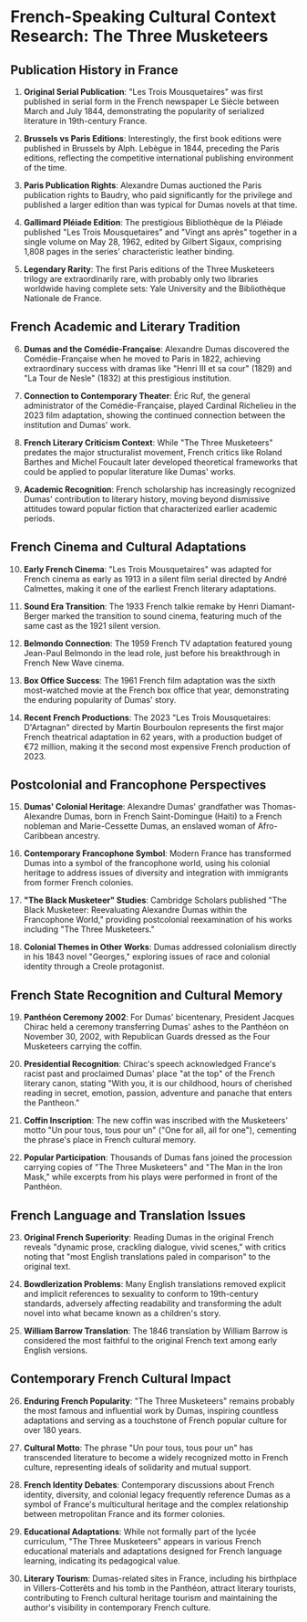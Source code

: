 # French-Speaking Cultural Context Research: The Three Musketeers

## Publication History in France

1. **Original Serial Publication**: "Les Trois Mousquetaires" was first published in serial form in the French newspaper Le Siècle between March and July 1844, demonstrating the popularity of serialized literature in 19th-century France.

2. **Brussels vs Paris Editions**: Interestingly, the first book editions were published in Brussels by Alph. Lebègue in 1844, preceding the Paris editions, reflecting the competitive international publishing environment of the time.

3. **Paris Publication Rights**: Alexandre Dumas auctioned the Paris publication rights to Baudry, who paid significantly for the privilege and published a larger edition than was typical for Dumas novels at that time.

4. **Gallimard Pléiade Edition**: The prestigious Bibliothèque de la Pléiade published "Les Trois Mousquetaires" and "Vingt ans après" together in a single volume on May 28, 1962, edited by Gilbert Sigaux, comprising 1,808 pages in the series' characteristic leather binding.

5. **Legendary Rarity**: The first Paris editions of the Three Musketeers trilogy are extraordinarily rare, with probably only two libraries worldwide having complete sets: Yale University and the Bibliothèque Nationale de France.

## French Academic and Literary Tradition

6. **Dumas and the Comédie-Française**: Alexandre Dumas discovered the Comédie-Française when he moved to Paris in 1822, achieving extraordinary success with dramas like "Henri III et sa cour" (1829) and "La Tour de Nesle" (1832) at this prestigious institution.

7. **Connection to Contemporary Theater**: Éric Ruf, the general administrator of the Comédie-Française, played Cardinal Richelieu in the 2023 film adaptation, showing the continued connection between the institution and Dumas' work.

8. **French Literary Criticism Context**: While "The Three Musketeers" predates the major structuralist movement, French critics like Roland Barthes and Michel Foucault later developed theoretical frameworks that could be applied to popular literature like Dumas' works.

9. **Academic Recognition**: French scholarship has increasingly recognized Dumas' contribution to literary history, moving beyond dismissive attitudes toward popular fiction that characterized earlier academic periods.

## French Cinema and Cultural Adaptations

10. **Early French Cinema**: "Les Trois Mousquetaires" was adapted for French cinema as early as 1913 in a silent film serial directed by André Calmettes, making it one of the earliest French literary adaptations.

11. **Sound Era Transition**: The 1933 French talkie remake by Henri Diamant-Berger marked the transition to sound cinema, featuring much of the same cast as the 1921 silent version.

12. **Belmondo Connection**: The 1959 French TV adaptation featured young Jean-Paul Belmondo in the lead role, just before his breakthrough in French New Wave cinema.

13. **Box Office Success**: The 1961 French film adaptation was the sixth most-watched movie at the French box office that year, demonstrating the enduring popularity of Dumas' story.

14. **Recent French Productions**: The 2023 "Les Trois Mousquetaires: D'Artagnan" directed by Martin Bourboulon represents the first major French theatrical adaptation in 62 years, with a production budget of €72 million, making it the second most expensive French production of 2023.

## Postcolonial and Francophone Perspectives

15. **Dumas' Colonial Heritage**: Alexandre Dumas' grandfather was Thomas-Alexandre Dumas, born in French Saint-Domingue (Haiti) to a French nobleman and Marie-Cessette Dumas, an enslaved woman of Afro-Caribbean ancestry.

16. **Contemporary Francophone Symbol**: Modern France has transformed Dumas into a symbol of the francophone world, using his colonial heritage to address issues of diversity and integration with immigrants from former French colonies.

17. **"The Black Musketeer" Studies**: Cambridge Scholars published "The Black Musketeer: Reevaluating Alexandre Dumas within the Francophone World," providing postcolonial reexamination of his works including "The Three Musketeers."

18. **Colonial Themes in Other Works**: Dumas addressed colonialism directly in his 1843 novel "Georges," exploring issues of race and colonial identity through a Creole protagonist.

## French State Recognition and Cultural Memory

19. **Panthéon Ceremony 2002**: For Dumas' bicentenary, President Jacques Chirac held a ceremony transferring Dumas' ashes to the Panthéon on November 30, 2002, with Republican Guards dressed as the Four Musketeers carrying the coffin.

20. **Presidential Recognition**: Chirac's speech acknowledged France's racist past and proclaimed Dumas' place "at the top" of the French literary canon, stating "With you, it is our childhood, hours of cherished reading in secret, emotion, passion, adventure and panache that enters the Pantheon."

21. **Coffin Inscription**: The new coffin was inscribed with the Musketeers' motto "Un pour tous, tous pour un" ("One for all, all for one"), cementing the phrase's place in French cultural memory.

22. **Popular Participation**: Thousands of Dumas fans joined the procession carrying copies of "The Three Musketeers" and "The Man in the Iron Mask," while excerpts from his plays were performed in front of the Panthéon.

## French Language and Translation Issues

23. **Original French Superiority**: Reading Dumas in the original French reveals "dynamic prose, crackling dialogue, vivid scenes," with critics noting that "most English translations paled in comparison" to the original text.

24. **Bowdlerization Problems**: Many English translations removed explicit and implicit references to sexuality to conform to 19th-century standards, adversely affecting readability and transforming the adult novel into what became known as a children's story.

25. **William Barrow Translation**: The 1846 translation by William Barrow is considered the most faithful to the original French text among early English versions.

## Contemporary French Cultural Impact

26. **Enduring French Popularity**: "The Three Musketeers" remains probably the most famous and influential work by Dumas, inspiring countless adaptations and serving as a touchstone of French popular culture for over 180 years.

27. **Cultural Motto**: The phrase "Un pour tous, tous pour un" has transcended literature to become a widely recognized motto in French culture, representing ideals of solidarity and mutual support.

28. **French Identity Debates**: Contemporary discussions about French identity, diversity, and colonial legacy frequently reference Dumas as a symbol of France's multicultural heritage and the complex relationship between metropolitan France and its former colonies.

29. **Educational Adaptations**: While not formally part of the lycée curriculum, "The Three Musketeers" appears in various French educational materials and adaptations designed for French language learning, indicating its pedagogical value.

30. **Literary Tourism**: Dumas-related sites in France, including his birthplace in Villers-Cotterêts and his tomb in the Panthéon, attract literary tourists, contributing to French cultural heritage tourism and maintaining the author's visibility in contemporary French culture.